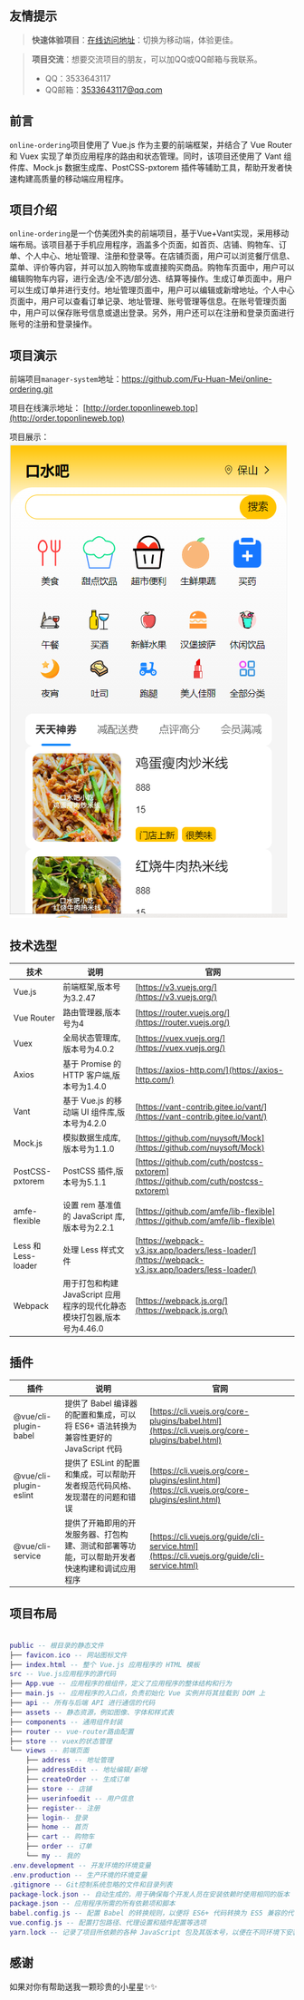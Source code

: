 ## 友情提示

> **快速体验项目**：[在线访问地址](http://order.toponlineweb.top)：切换为移动端，体验更佳。

> **项目交流**：想要交流项目的朋友，可以加QQ或QQ邮箱与我联系。
> - QQ：3533643117 
> - QQ邮箱：3533643117@qq.com


## 前言

`online-ordering`项目使用了 Vue.js 作为主要的前端框架，并结合了 Vue Router 和 Vuex 实现了单页应用程序的路由和状态管理。同时，该项目还使用了 Vant 组件库、Mock.js 数据生成库、PostCSS-pxtorem 插件等辅助工具，帮助开发者快速构建高质量的移动端应用程序。

## 项目介绍

`online-ordering`是一个仿美团外卖的前端项目，基于Vue+Vant实现，采用移动端布局。该项目基于手机应用程序，涵盖多个页面，如首页、店铺、购物车、订单、个人中心、地址管理、注册和登录等。在店铺页面，用户可以浏览餐厅信息、菜单、评价等内容，并可以加入购物车或直接购买商品。购物车页面中，用户可以编辑购物车内容，进行全选/全不选/部分选、结算等操作。生成订单页面中，用户可以生成订单并进行支付。地址管理页面中，用户可以编辑或新增地址。个人中心页面中，用户可以查看订单记录、地址管理、账号管理等信息。在账号管理页面中，用户可以保存账号信息或退出登录。另外，用户还可以在注册和登录页面进行账号的注册和登录操作。


## 项目演示

前端项目`manager-system`地址：https://github.com/Fu-Huan-Mei/online-ordering.git

项目在线演示地址： [http://order.toponlineweb.top](http://order.toponlineweb.top)  

项目展示：
![Alt text](image.png)


## 技术选型

| 技术                | 说明                   | 官网                                                         |
| -----------------  | --------------------- | ------------------------------------------------------------ |
| Vue.js             | 前端框架,版本号为3.2.47| [https://v3.vuejs.org/](https://v3.vuejs.org/)                     |
| Vue Router         | 路由管理器,版本号为4 | [https://router.vuejs.org/](https://router.vuejs.org/)       |
| Vuex               | 全局状态管理库,版本号为4.0.2| [https://vuex.vuejs.org/](https://vuex.vuejs.org/)           |
| Axios              | 基于 Promise 的 HTTP 客户端,版本号为1.4.0| [https://axios-http.com/](https://axios-http.com/) |
| Vant               | 基于 Vue.js 的移动端 UI 组件库,版本号为4.2.0 | [https://vant-contrib.gitee.io/vant/](https://vant-contrib.gitee.io/vant/)  |
| Mock.js            |模拟数据生成库,版本号为1.1.0    | [https://github.com/nuysoft/Mock](https://github.com/nuysoft/Mock) |
| PostCSS-pxtorem    | PostCSS 插件,版本号为5.1.1       | [https://github.com/cuth/postcss-pxtorem](https://github.com/cuth/postcss-pxtorem) |
| amfe-flexible      | 设置 rem 基准值的 JavaScript 库,版本号为2.2.1 | [https://github.com/amfe/lib-flexible](https://github.com/amfe/lib-flexible)|
| Less 和 Less-loader|处理 Less 样式文件 | [https://webpack-v3.jsx.app/loaders/less-loader/](https://webpack-v3.jsx.app/loaders/less-loader/) |
| Webpack            |用于打包和构建 JavaScript 应用程序的现代化静态模块打包器,版本号为4.46.0| [https://webpack.js.org/](https://webpack.js.org/) |


## 插件

| 插件                   | 说明                                                    | 官网                                                        |
| ----------------------| -------------------------------------------------------|------------------------------------------------------------ |
| @vue/cli-plugin-babel |提供了 Babel 编译器的配置和集成，可以将 ES6+ 语法转换为兼容性更好的 JavaScript 代码| [https://cli.vuejs.org/core-plugins/babel.html](https://cli.vuejs.org/core-plugins/babel.html)                     |
| @vue/cli-plugin-eslint|提供了 ESLint 的配置和集成，可以帮助开发者规范代码风格、发现潜在的问题和错误| [https://cli.vuejs.org/core-plugins/eslint.html](https://cli.vuejs.org/core-plugins/eslint.html)               |
|@vue/cli-service|提供了开箱即用的开发服务器、打包构建、测试和部署等功能，可以帮助开发者快速构建和调试应用程序| [https://cli.vuejs.org/guide/cli-service.html](https://cli.vuejs.org/guide/cli-service.html)                     |


## 项目布局

``` lua

public -- 根目录的静态文件
├── favicon.ico -- 网站图标文件
├── index.html -- 整个 Vue.js 应用程序的 HTML 模板
src -- Vue.js应用程序的源代码
├── App.vue -- 应用程序的根组件，定义了应用程序的整体结构和行为
├── main.js -- 应用程序的入口点，负责初始化 Vue 实例并将其挂载到 DOM 上
├── api -- 所有与后端 API 进行通信的代码
├── assets -- 静态资源，例如图像、字体和样式表
├── components -- 通用组件封装
├── router -- vue-router路由配置
├── store -- vuex的状态管理
└── views -- 前端页面
    ├── address -- 地址管理
    ├── addressEdit -- 地址编辑/新增
    ├── createOrder -- 生成订单
    ├── store -- 店铺
    ├── userinfoedit -- 用户信息
    ├── register-- 注册 
    ├── login-- 登录
    ├── home -- 首页
    ├── cart -- 购物车
    ├── order -- 订单
    └── my -- 我的
.env.development -- 开发环境的环境变量
.env.production -- 生产环境的环境变量
.gitignore -- Git控制系统忽略的文件和目录列表
package-lock.json -- 自动生成的，用于确保每个开发人员在安装依赖时使用相同的版本
package.json -- 应用程序所需的所有依赖项和脚本
babel.config.js -- 配置 Babel 的转换规则，以便将 ES6+ 代码转换为 ES5 兼容的代码
vue.config.js -- 配置打包路径、代理设置和插件配置等选项
yarn.lock -- 记录了项目所依赖的各种 JavaScript 包及其版本号，以便在不同环境下安装和使用相同版本的依赖
```


## 感谢

如果对你有帮助送我一颗珍贵的小星星✨✨


